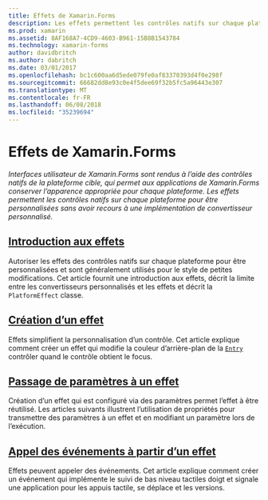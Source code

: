 ```yaml
---
title: Effets de Xamarin.Forms
description: Les effets permettent les contrôles natifs sur chaque plateforme pour être personnalisées sans avoir recours à une implémentation de convertisseur personnalisé.
ms.prod: xamarin
ms.assetid: 8AF168A7-4CD9-4603-B961-15B8B1543784
ms.technology: xamarin-forms
author: davidbritch
ms.author: dabritch
ms.date: 03/01/2017
ms.openlocfilehash: bc1c600aa6d5ede079fe0af83370393d4f0e298f
ms.sourcegitcommit: 66682dd8e93c0e4f5dee69f32b5fc5a96443e307
ms.translationtype: MT
ms.contentlocale: fr-FR
ms.lasthandoff: 06/08/2018
ms.locfileid: "35239694"
---
```

# <a name="xamarinforms-effects"></a>Effets de Xamarin.Forms

_Interfaces utilisateur de Xamarin.Forms sont rendus à l’aide des contrôles natifs de la plateforme cible, qui permet aux applications de Xamarin.Forms conserver l’apparence appropriée pour chaque plateforme. Les effets permettent les contrôles natifs sur chaque plateforme pour être personnalisées sans avoir recours à une implémentation de convertisseur personnalisé._

## <a name="introduction-to-effectsintroductionmd"></a>[Introduction aux effets](introduction.md)

Autoriser les effets des contrôles natifs sur chaque plateforme pour être personnalisées et sont généralement utilisés pour le style de petites modifications. Cet article fournit une introduction aux effets, décrit la limite entre les convertisseurs personnalisés et les effets et décrit la `PlatformEffect` classe.

## <a name="creating-an-effectcreatingmd"></a>[Création d’un effet](creating.md)

Effets simplifient la personnalisation d’un contrôle. Cet article explique comment créer un effet qui modifie la couleur d’arrière-plan de la [ `Entry` ](https://developer.xamarin.com/api/type/Xamarin.Forms.Entry/) contrôler quand le contrôle obtient le focus.

## <a name="passing-parameters-to-an-effectpassing-parametersindexmd"></a>[Passage de paramètres à un effet](passing-parameters/index.md)

Création d’un effet qui est configuré via des paramètres permet l’effet à être réutilisé. Les articles suivants illustrent l’utilisation de propriétés pour transmettre des paramètres à un effet et en modifiant un paramètre lors de l’exécution.

## <a name="invoking-events-from-an-effecttouch-trackingmd"></a>[Appel des événements à partir d’un effet](touch-tracking.md)

Effets peuvent appeler des événements. Cet article explique comment créer un événement qui implémente le suivi de bas niveau tactiles doigt et signale une application pour les appuis tactile, se déplace et les versions.
